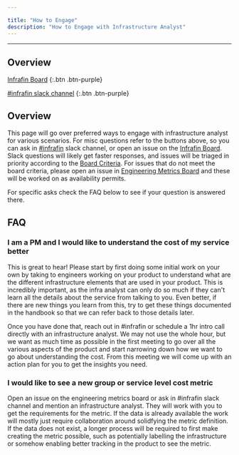 ```yaml
---

title: "How to Engage"
description: "How to Engage with Infrastructure Analyst"
---
```









---

## Overview

[Infrafin Board](https://gitlab.com/groups/gitlab-com/-/boards/1502173?label_name%5B%5D=infrafin)
{:.btn .btn-purple}

[#infrafin slack channel](https://gitlab.slack.com/messages/infrafin/)
{:.btn .btn-purple}

## Overview
This page will go over preferred ways to engage with infrastructure analyst for various scenarios. For misc questions refer to the buttons above, so you can ask in [#infrafin](https://gitlab.slack.com/messages/infrafin/) slack channel, or open an issue on the [Infrafin Board](https://gitlab.com/groups/gitlab-com/-/boards/1502173?label_name%5B%5D=infrafin). Slack questions will likely get faster responses, and issues will be triaged in priority according to the [Board Criteria](/handbook/engineering/infrastructure/cost-management/infrafin-board/#criteria). For issues that do not meet the board criteria, please open an issue in [Engineering Metrics Board](https://gitlab.com/gitlab-com/www-gitlab-com/-/boards/1942495?label_name[]=Engineering%20Metrics) and these will be worked on as availability permits.

For specific asks check the FAQ below to see if your question is answered there.

## FAQ
### I am a PM and I would like to understand the cost of my service better
This is great to hear! Please start by first doing some initial work on your own by taking to engineers working on your product to understand what are the different infrastructure elements that are used in your product. This is incredibly important, as the infra analyst can only do so much if they can't learn all the details about the service from talking to you. Even better, if there are new things you learn from this, try to get these things documented in the handbook so that we can refer back to those details later.

Once you have done that, reach out in #infrafin or schedule a 1hr intro call directly with an infrastructure analyst. We may not use the whole hour, but we want as much time as possible in the first meeting to go over all the various aspects of the product and start narrowing down how we want to go about understanding the cost. From this meeting we will come up with an action plan for you to get the insights you need.

### I would like to see a new group or service level cost metric
Open an issue on the engineering metrics board or ask in #infrafin slack channel and mention an infrastructure analyst. They will work with you to get the requirements for the metric. If the data is already available the work will mostly just require collaboration around solidfying the metric definition. If the data does not exist, a longer process will be required to first make creating the metric possible, such as potentially labelling the infrastructure or somehow enabling better tracking in the product to see the metric.
